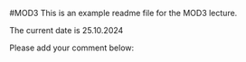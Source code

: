 #MOD3
This is an example readme file for the MOD3 lecture.

The current date is 25.10.2024

Please add your comment below:

